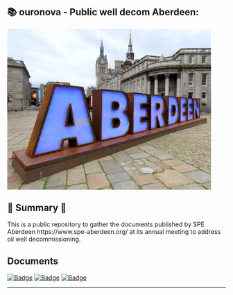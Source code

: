 ## 📚 ouronova - Public well decom Aberdeen:
<img src="https://github.com/ouronova/WELL_DECOM_Aberdeen/blob/main/img/img.jpg" min-width="470px" max-width="470px" width="470px" align="center" alt="wellnova.ai">

## 🧭 Summary 🔆

<p align="left"> 
This is a public repository to gather the documents published by SPE Aberdeen https://www.spe-aberdeen.org/ at its annual meeting to address oil well decommissioning.
</p>

## Documents
[![Badge](https://img.shields.io/badge/2025%20-%23323330.svg?&style=for-the-badge&logo=2025&logoColor=black&color=E1364B)](https://github.com/ouronova/WELL_DECOM_Aberdeen/tree/main/2025)
[![Badge](https://img.shields.io/badge/2024%20-%23323330.svg?&style=for-the-badge&logo=2024&logoColor=black&color=0B0262)](https://github.com/ouronova/WELL_DECOM_Aberdeen/tree/main/2024)
[![Badge](https://img.shields.io/badge/2023%20-%23323330.svg?&style=for-the-badge&logo=2023&logoColor=black&color=0B0262)](https://github.com/ouronova/WELL_DECOM_Aberdeen/tree/main/2023)

---

